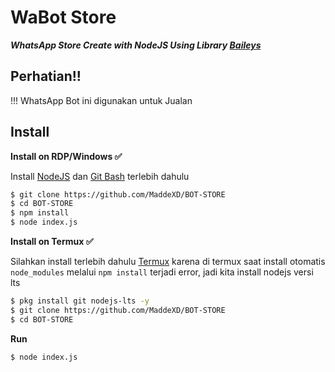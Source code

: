 # WaBot Store 

***WhatsApp Store Create with NodeJS Using Library [Baileys](https://github.com/adiwajshing/Baileys)***

## Perhatian!!
 !!! WhatsApp Bot ini digunakan untuk Jualan
 
## Install
**Install on RDP/Windows ✅**

Install [NodeJS](https://nodejs.org/en/download/)
 dan [Git Bash](https://git-scm.com/downloads) terlebih dahulu
```bash
$ git clone https://github.com/MaddeXD/BOT-STORE
$ cd BOT-STORE
$ npm install
$ node index.js
```
**Install on Termux ✅**

Silahkan install terlebih dahulu [Termux](https://f-droid.org/en/packages/com.termux)
 karena di termux saat install otomatis ```node_modules``` melalui ```npm install``` terjadi error, jadi kita install nodejs versi lts
```bash
$ pkg install git nodejs-lts -y
$ git clone https://github.com/MaddeXD/BOT-STORE
$ cd BOT-STORE
```
**Run**
```bash
$ node index.js
```
